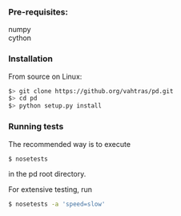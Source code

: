 ### Pre-requisites:

numpy  
cython

### Installation

From source on Linux:

```sh
$> git clone https://github.org/vahtras/pd.git
$> cd pd
$> python setup.py install
```

### Running tests

The recommended way is to execute

```sh
$ nosetests
```

in the pd root directory.

For extensive testing, run 

```sh
$ nosetests -a 'speed=slow'
```
